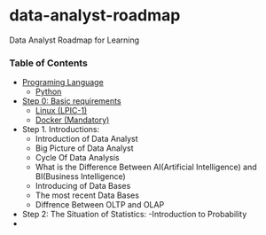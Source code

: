 # data-analyst-roadmap
Data Analyst Roadmap for Learning


### Table of Contents

- [Programing Language](#programing-language)
  - [Python](#Python)
- [Step 0: Basic requirements](#step-0-basic-requirements)
  - [Linux (LPIC-1)](#linux-lpic-1)
  - [Docker (Mandatory)](#docker-mandatory)
- Step 1. Introductions:
  - Introduction of Data Analyst
  - Big Picture of Data Analyst
  - Cycle Of Data Analysis
  - What is the Difference Between AI(Artificial Intelligence) and BI(Business Intelligence)
  - Introducing of Data Bases
  - The most recent Data Bases
  - Diffrence Between OLTP and OLAP
- Step 2: The Situation of Statistics:
  -Introduction to Probability
- 
 